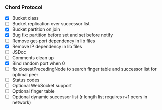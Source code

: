 ### Chord Protocol

- [x] Bucket class
- [ ] Bucket replication over successor list
- [x] Bucket partition on join
- [x] Bug fix: partition before set and set before notify
- [ ] Remove get-port dependency in lib files
- [x] Remove IP dependency in lib files
- [ ] JSDoc
- [ ] Comments clean up
- [x] Bind random port when 0
- [ ] fix closestPrecedingNode to search finger table and successor list for optimal peer
- [ ] Status codes
- [ ] Optional WebSocket support
- [ ] Optional finger table
- [ ] Optional dynamic successor list (r length list requires r+1 peers in network)
